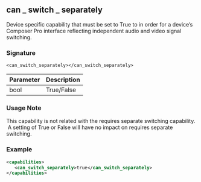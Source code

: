 ## can \_  switch \_  separately

Device specific capability that must be set to True to in order for a device’s Composer Pro interface reflecting independent audio and video signal switching.


### Signature
`<can_switch_separately></can_switch_separately>`


| Parameter | Description |
| --- | --- |
| bool | True/False |


### Usage Note

This capability is not related with the requires separate switching capability.  A setting of True or False will have no impact on requires separate switching.


### Example

```xml
<capabilities>
   <can_switch_separately>true</can_switch_separately>
</capabilities>
```





